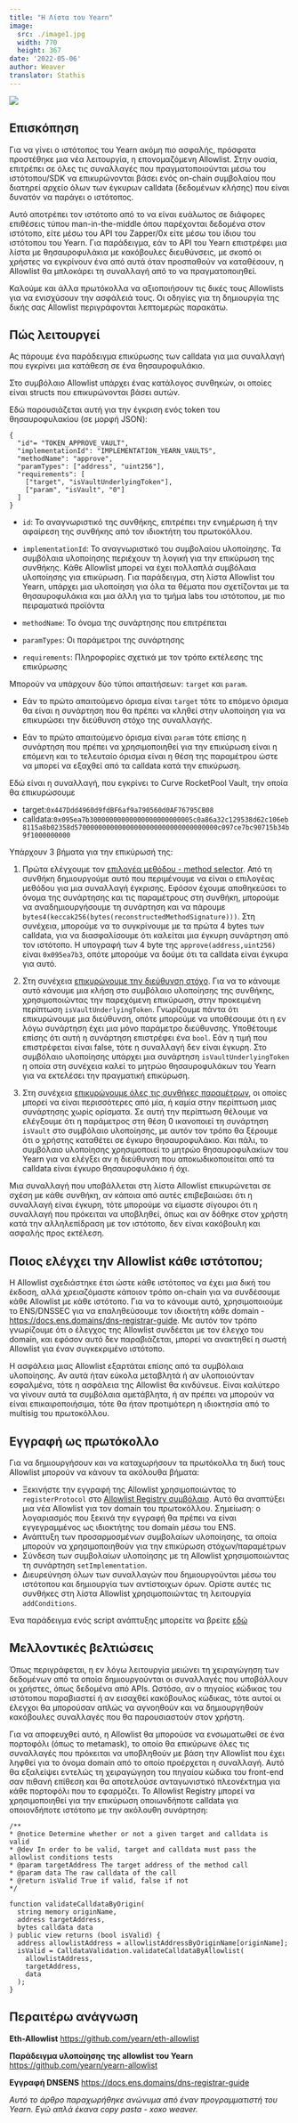 ```yaml
---
title: "H Λίστα του Yearn"
image:
  src: ./image1.jpg
  width: 770
  height: 367
date: '2022-05-06'
author: Weaver
translator: Stathis
---
```


![](./image1.jpg?w=770&h=367)

## Επισκόπηση  

Για να γίνει ο ιστότοπος του Yearn ακόμη πιο ασφαλής, πρόσφατα προστέθηκε μια νέα λειτουργία, η επονομαζόμενη Allowlist. Στην ουσία, επιτρέπει σε όλες τις συναλλαγές που πραγματοποιούνται μέσω του ιστότοπου/SDK να επικυρώνονται βάσει ενός on-chain συμβολαίου που διατηρεί αρχείο όλων των έγκυρων calldata (δεδομένων κλήσης) που είναι δυνατόν να παράγει ο ιστότοπος.

Αυτό αποτρέπει τον ιστότοπο από το να είναι ευάλωτος σε διάφορες επιθέσεις τύπου man-in-the-middle όπου παρέχονται δεδομένα στον ιστότοπο, είτε μέσω του API του Zapper/0x είτε μέσω του ίδιου του ιστότοπου του Yearn. Για παράδειγμα, εάν το API του Yearn επιστρέφει μια λίστα με θησαυροφυλάκια με κακόβουλες διευθύνσεις, με σκοπό οι χρήστες να εγκρίνουν ένα από αυτά όταν προσπαθούν να καταθέσουν, η Allowlist θα μπλοκάρει τη συναλλαγή από το να πραγματοποιηθεί.

Καλούμε και άλλα πρωτόκολλα να αξιοποιήσουν τις δικές τους Allowlists για να ενισχύσουν την ασφάλειά τους. Οι οδηγίες για τη δημιουργία της δικής σας Allowlist περιγράφονται λεπτομερώς παρακάτω.

## Πώς λειτουργεί  

Ας πάρουμε ένα παράδειγμα επικύρωσης των calldata για μια συναλλαγή που εγκρίνει μια κατάθεση σε ένα θησαυροφυλάκιο.

Στο συμβόλαιο Allowlist υπάρχει ένας κατάλογος συνθηκών, οι οποίες είναι structs που επικυρώνονται βάσει αυτών.

Εδώ παρουσιάζεται αυτή για την έγκριση ενός token του θησαυροφυλακίου (σε μορφή JSON):

```
{
  "id"= "TOKEN_APPROVE_VAULT",
  "implementationId": "IMPLEMENTATION_YEARN_VAULTS",
  "methodName": "approve",
  "paramTypes": ["address", "uint256"],
  "requirements": [
    ["target", "isVaultUnderlyingToken"],
    ["param", "isVault", "0"]
  ]
}
```

- `id`: Το αναγνωριστικό της συνθήκης, επιτρέπει την ενημέρωση ή την αφαίρεση της συνθήκης από τον ιδιοκτήτη του πρωτοκόλλου.  

- `implementationId`: Το αναγνωριστικό του συμβολαίου υλοποίησης. Τα συμβόλαια υλοποίησης περιέχουν τη λογική για την επικύρωση της συνθήκης. Κάθε Allowlist μπορεί να έχει πολλαπλά συμβόλαια υλοποίησης για επικύρωση. Για παράδειγμα, στη λίστα Allowlist του Yearn, υπάρχει μια υλοποίηση για όλα τα θέματα που σχετίζονται με τα θησαυροφυλάκια και μια άλλη για το τμήμα labs του ιστότοπου, με πιο πειραματικά προϊόντα  

- `methodName`: Το όνομα της συνάρτησης που επιτρέπεται  

- `paramTypes`: Οι παράμετροι της συνάρτησης  

- `requirements`: Πληροφορίες σχετικά με τον τρόπο εκτέλεσης της επικύρωσης  

Μπορούν να υπάρχουν δύο τύποι απαιτήσεων: `target` και `param`.

- Εάν το πρώτο απαιτούμενο όρισμα είναι `target` τότε το επόμενο όρισμα θα είναι η συνάρτηση που θα πρέπει να κληθεί στην υλοποίηση για να επικυρώσει την διεύθυνση στόχο της συναλλαγής.  

- Εάν το πρώτο απαιτούμενο όρισμα είναι `param` τότε επίσης η συνάρτηση που πρέπει να χρησιμοποιηθεί για την επικύρωση είναι η επόμενη και το τελευταίο όρισμα είναι η θέση της παραμέτρου ώστε να μπορεί να εξαχθεί από τα calldata κατά την επικύρωση.  

Εδώ είναι η συναλλαγή, που εγκρίνει το Curve RocketPool Vault, την οποία θα επικυρώσουμε

- target:`0x447Ddd4960d9fdBF6af9a790560d0AF76795CB08`  
- calldata:`0x095ea7b30000000000000000000000005c0a86a32c129538d62c106eb8115a8b02358d570000000000000000000000000000000000c097ce7bc90715b34b9f1000000000`  

Υπάρχουν 3 βήματα για την επικύρωσή της:

1. Πρώτα ελέγχουμε τον [επιλογέα μεθόδου - method selector](https://github.com/yearn/eth-allowlist/blob/03f2a9ad5716abd0dbfc6d45885f5d6a04061edc/contracts/libraries/CalldataValidation.sol#L72). Από τη συνθήκη δημιουργούμε αυτό που περιμένουμε να είναι ο επιλογέας μεθόδου για μια συναλλαγή έγκρισης. Εφόσον έχουμε αποθηκεύσει το όνομα της συνάρτησης και τις παραμέτρους στη συνθήκη, μπορούμε να αναδημιουργήσουμε τη συνάρτηση και να πάρουμε `bytes4(keccak256(bytes(reconstructedMethodSignature)))`. Στη συνέχεια, μπορούμε να το συγκρίνουμε με τα πρώτα 4 bytes των calldata, για να διασφαλίσουμε ότι καλείται μια έγκυρη συνάρτηση από τον ιστότοπο. Η υπογραφή των 4 byte της `approve(address,uint256)` είναι `0x095ea7b3`, οπότε μπορούμε να δούμε ότι τα calldata είναι έγκυρα για αυτό.

2. Στη συνέχεια [επικυρώνουμε την διεύθυνση στόχο](https://github.com/yearn/eth-allowlist/blob/03f2a9ad5716abd0dbfc6d45885f5d6a04061edc/contracts/libraries/CalldataValidation.sol#L50). Για να το κάνουμε αυτό κάνουμε μια κλήση στο συμβόλαιο υλοποίησης της συνθήκης, χρησιμοποιώντας την παρεχόμενη επικύρωση, στην προκειμένη περίπτωση `isVaultUnderlyingToken`. Γνωρίζουμε πάντα ότι επικυρώνουμε μια διεύθυνση, οπότε μπορούμε να υποθέσουμε ότι η εν λόγω συνάρτηση έχει μια μόνο παράμετρο διεύθυνσης. Υποθέτουμε επίσης ότι αυτή η συνάρτηση επιστρέφει ένα `bool`. Εάν η τιμή που επιστρέφεται είναι false, τότε η συναλλαγή δεν είναι έγκυρη. Στο συμβόλαιο υλοποίησης υπάρχει μια συνάρτηση `isVaultUnderlyingToken` η οποία στη συνέχεια καλεί το μητρώο θησαυροφυλάκων του Yearn για να εκτελέσει την πραγματική επικύρωση.

3. Στη συνέχεια [επικυρώνουμε όλες τις συνθήκες παραμέτρων](https://github.com/yearn/eth-allowlist/blob/03f2a9ad5716abd0dbfc6d45885f5d6a04061edc/contracts/libraries/CalldataValidation.sol#L95), οι οποίες μπορεί να είναι περισσότερες από μία, ή καμία στην περίπτωση μιας συνάρτησης χωρίς ορίσματα. Σε αυτή την περίπτωση θέλουμε να ελέγξουμε ότι η παράμετρος στη θέση 0 ικανοποιεί τη συνάρτηση `isVault` στο συμβόλαιο υλοποίησης, με αυτόν τον τρόπο θα ξέρουμε ότι ο χρήστης καταθέτει σε έγκυρο θησαυροφυλάκιο. Και πάλι, το συμβόλαιο υλοποίησης χρησιμοποιεί το μητρώο θησαυροφυλακίων του Yearn για να ελέγξει αν η διεύθυνση που αποκωδικοποιείται από τα calldata είναι έγκυρο θησαυροφυλάκιο ή όχι.

Μια συναλλαγή που υποβάλλεται στη λίστα Allowlist επικυρώνεται σε σχέση με κάθε συνθήκη, αν κάποια από αυτές επιβεβαιώσει ότι η συναλλαγή είναι έγκυρη, τότε μπορούμε να είμαστε σίγουροι ότι η συναλλαγή που πρόκειται να υποβληθεί, όπως και αν δόθηκε στον χρήστη κατά την αλληλεπίδραση με τον ιστότοπο, δεν είναι κακόβουλη και ασφαλής προς εκτέλεση.

## Ποιος ελέγχει την Allowlist κάθε ιστότοπου;

Η Allowlist σχεδιάστηκε έτσι ώστε κάθε ιστότοπος να έχει μια δική του έκδοση, αλλά χρειαζόμαστε κάποιον τρόπο on-chain για να συνδέσουμε κάθε Allowlist με κάθε ιστότοπο. Για να το κάνουμε αυτό, χρησιμοποιούμε το ENS/DNSSEC για να επαληθεύσουμε τον ιδιοκτήτη κάθε domain - https://docs.ens.domains/dns-registrar-guide. Με αυτόν τον τρόπο γνωρίζουμε ότι ο έλεγχος της Allowlist συνδέεται με τον έλεγχο του domain, και εφόσον αυτό δεν παραβιάζεται, μπορεί να ανακτηθεί η σωστή Allowlist για έναν συγκεκριμένο ιστότοπο.

Η ασφάλεια μιας Allowlist εξαρτάται επίσης από τα συμβόλαια υλοποίησης. Αν αυτά ήταν εύκολα μεταβλητά ή αν υλοποιούνταν εσφαλμένα, τότε η ασφάλεια της Allowlist θα κινδύνευε. Είναι καλύτερο να γίνουν αυτά τα συμβόλαια αμετάβλητα, ή αν πρέπει να μπορούν να είναι επικαιροποιήσιμα, τότε θα ήταν προτιμότερη η ιδιοκτησία από το multisig του πρωτοκόλλου.

## Εγγραφή ως πρωτόκολλο

Για να δημιουργήσουν και να καταχωρήσουν τα πρωτόκολλα τη δική τους Allowlist μπορούν να κάνουν τα ακόλουθα βήματα:

- Ξεκινήστε την εγγραφή της Allowlist χρησιμοποιώντας το `registerProtocol` στο [Allowlist Registry συμβόλαιο](https://etherscan.io/address/0xb39c4EF6c7602f1888E3f3347f63F26c158c0336). Αυτό θα αναπτύξει μια νέα Allowlist για τον domain του πρωτοκόλλου. Σημείωση: ο λογαριασμός που ξεκινά την εγγραφή θα πρέπει να είναι εγγεγραμμένος ως ιδιοκτήτης του domain μέσω του ENS.
- Ανάπτυξη των προσαρμοσμένων συμβολαίων υλοποίησης, τα οποία μπορούν να χρησιμοποιηθούν για την επικύρωση στόχων/παραμέτρων
- Σύνδεση των συμβολαίων υλοποίησης με τη Allowlist χρησιμοποιώντας τη συνάρτηση `setImplementation`.
- Διευρεύνηση όλων των συναλλαγών που δημιουργούνται μέσω του ιστότοπου και δημιουργία των αντίστοιχων όρων. Ορίστε αυτές τις συνθήκες στη λίστα Allowlist χρησιμοποιώντας τη λειτουργία `addConditions`.

Ένα παράδειγμα ενός script ανάπτυξης μπορείτε να βρείτε [εδώ](https://github.com/yearn/yearn-allowlist/blob/main/scripts/chains/250/deploy.py)

## Μελλοντικές βελτιώσεις

Όπως περιγράφεται, η εν λόγω λειτουργία μειώνει τη χειραγώγηση των δεδομένων από τα οποία δημιουργούνται οι συναλλαγές που υποβάλλουν οι χρήστες, όπως δεδομένα από APIs. Ωστόσο, αν ο πηγαίος κώδικας του ιστότοπου παραβιαστεί ή αν εισαχθεί κακόβουλος κώδικας, τότε αυτοί οι έλεγχοι θα μπορούσαν απλώς να αγνοηθούν και να δημιουργηθούν κακόβουλες συναλλαγές που θα παρουσιαστούν στον χρήστη.

Για να αποφευχθεί αυτό, η Allowlist θα μπορούσε να ενσωματωθεί σε ένα πορτοφόλι (όπως το metamask), το οποίο θα επικύρωνε όλες τις συναλλαγές που πρόκειται να υποβληθούν με βάση την Allowlist που έχει ληφθεί για το όνομα domain από το οποίο προέρχεται η συναλλαγή. Αυτό θα εξαλείψει εντελώς τη χειραγώγηση του πηγαίου κώδικα του front-end σαν πιθανή επίθεση και θα αποτελούσε ανταγωνιστικό πλεονέκτημα για κάθε πορτοφόλι που το εφαρμόζει. Το Allowlist Registry μπορεί να χρησιμοποιηθεί για την επικύρωση οποιωνδήποτε calldata για οποιονδήποτε ιστότοπο με την ακόλουθη συνάρτηση:

```
/**
* @notice Determine whether or not a given target and calldata is valid
* @dev In order to be valid, target and calldata must pass the allowlist conditions tests
* @param targetAddress The target address of the method call
* @param data The raw calldata of the call
* @return isValid True if valid, false if not
*/
   
function validateCalldataByOrigin(
  string memory originName,
  address targetAddress,
  bytes calldata data
) public view returns (bool isValid) {
  address allowlistAddress = allowlistAddressByOriginName[originName];
  isValid = CalldataValidation.validateCalldataByAllowlist(
    allowlistAddress,
    targetAddress,
    data
  );
}
```

## Περαιτέρω ανάγνωση

**Eth-Allowlist**
https://github.com/yearn/eth-allowlist

**Παράδειγμα υλοποίησης της allowlist του Yearn**
https://github.com/yearn/yearn-allowlist

**Εγγραφή DNSENS**
https://docs.ens.domains/dns-registrar-guide

*Αυτό το άρθρο παραχωρήθηκε ανώνυμα από έναν προγραμματιστή του Yearn. Εγώ απλά έκανα copy pasta - xoxo weaver.*
